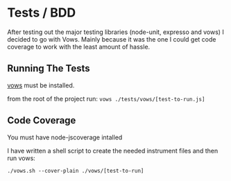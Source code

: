 # Tests / BDD

After testing out the major testing libraries (node-unit, expresso and vows) I decided to go with Vows. Mainly because it was the one I could get code coverage to work with the least amount of hassle.

## Running The Tests

[vows](http://vowsjs.org) must be installed.

from the root of the project run:
`vows ./tests/vows/[test-to-run.js]`

## Code Coverage

You must have node-jscoverage intalled

I have written a shell script to create the needed instrument files and then run vows:

`./vows.sh --cover-plain ./vows/[test-to-run]`
